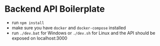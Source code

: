 Backend API Boilerplate
===

- run `npm install`
- make sure you have `docker` and `docker-compose` installed
- run `./dev.bat` for Windows or `./dev.sh` for Linux and the API should be exposed on localhost:3000
